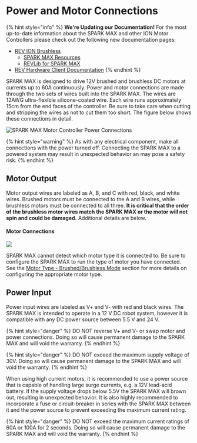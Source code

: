 # Power and Motor Connections

{% hint style="info" %}
**We're Updating our Documentation!** For the most up-to-date information about the SPARK MAX and other ION Motor Controllers please check out the following new documentation pages:&#x20;

* [REV ION Brushless ](https://docs.revrobotics.com/brushless)
  * [SPARK MAX Resources](https://docs.revrobotics.com/brushless/links#spark-max-links)
  * [REVLib for SPARK MAX](https://docs.revrobotics.com/brushless/spark-max/revlib)
* [REV Hardware Client Documentation](https://docs.revrobotics.com/rev-hardware-client/)
{% endhint %}

SPARK MAX is designed to drive 12V brushed and brushless DC motors at currents up to 60A continuously. Power and motor connections are made through the two sets of wires built into the SPARK MAX. The wires are 12AWG ultra-flexible silicone-coated wire. Each wire runs approximately 15cm from the end faces of the controller. Be sure to take care when cutting and stripping the wires as not to cut them too short. The figure below shows these connections in detail.&#x20;



![SPARK MAX Motor Controller Power Connections](https://cdn8.bigcommerce.com/s-t3eo8vwp22/product\_images/uploaded\_images/powermotorconnections.png)

{% hint style="warning" %}
As with any electrical component, make all connections with the power turned off. Connecting the SPARK MAX to a powered system may result in unexpected behavior an may pose a safety risk.
{% endhint %}

## Motor Output

Motor output wires are labeled as A, B, and C with red, black, and white wires. Brushed motors must be connected to the A and B wires, while brushless motors must be connected to all three. **It is critical that the order of the brushless motor wires match the SPARK MAX or the motor will not spin and could be damaged.** Additional details are below.

#### Motor Connections

![](../.gitbook/assets/motor-ouput-graphic.svg)

SPARK MAX cannot detect which motor type it is connected to. Be sure to configure the SPARK MAX to run the type of motor you have connected. See the [Motor Type - Brushed/Brushless Mode](../operating-modes/motor-type-brushed-brushless-mode.md) section for more details on configuring the appropriate motor type.

## Power Input

Power input wires are labeled as V+ and V- with red and black wires. The SPARK MAX is intended to operate in a 12 V DC robot system, however it is compatible with any DC power source between 5.5 V and 24 V.

{% hint style="danger" %}
DO NOT reverse V+ and V- or swap motor and power connections. Doing so will cause permanent damage to the SPARK MAX and will void the warranty.
{% endhint %}

{% hint style="danger" %}
DO NOT exceed the maximum supply voltage of 30V. Doing so will cause permanent damage to the SPARK MAX and will void the warranty.
{% endhint %}

When using high current motors, it is recommended to use a power source that is capable of handling large surge currents, e.g. a 12V lead-acid battery. If the supply voltage drops below 5.5V the SPARK MAX will brown out, resulting in unexpected behavior. It is also highly recommended to incorporate a fuse or circuit-breaker in series with the SPARK MAX between it and the power source to prevent exceeding the maximum current rating.

{% hint style="danger" %}
DO NOT exceed the maximum current ratings of 60A or 100A for 2 seconds. Doing so will cause permanent damage to the SPARK MAX and will void the warranty.
{% endhint %}
